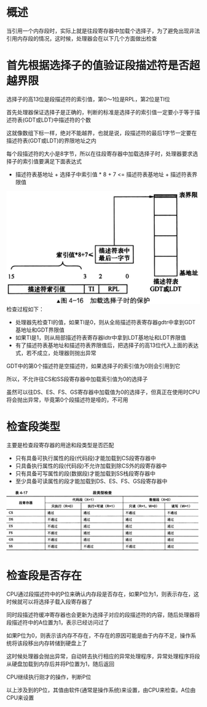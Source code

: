 # 概述
当引用一个内存段时，实际上就是往段寄存器中加载个选择子，为了避免出现非法引用内存段的情况，这时候，处理器会在以下几个方面做出检查

# 首先根据选择子的值验证段描述符是否超越界限
选择子的高13位是段描述符的索引值，第0～1位是RPL，第2位是TI位

首先处理器保证选择子是正确的，判断的标准是选择子的索引值一定要小于等于描述符表(GDT或LDT)中描述符的个数

这就像数组下标一样，绝对不能越界，也就是说，段描述符的最后1字节一定要在描述符表(GDT或LDT)的界限地址之内

每个段描述符的大小是8字节，所以在往段寄存器中加载选择子时，处理器要求选择子的索引值要满足下面表达式
- 描述符表基地址 + 选择子中索引值 * 8 + 7 <= 描述符表基地址 + 描述符表界限值

![avatar](../images/segment_descriptor_7.png)
检查过程如下：
- 处理器先检查TI的值，如果TI是0，则从全局描述符表寄存器gdtr中拿到GDT基地址和GDT界限值
- 如果TI是1，则从局部描述符表寄存器ldtr中拿到LDT基地址和LDT界限值
- 有了描述符表基地址和描述符表界限值后，把选择子的高13位代入上面的表达式，若不成立，处理器则抛出异常

GDT中的第0个描述符是空描述符，如果选择子的索引值为0则会引用到它

所以，不允许往CS和SS段寄存器中加载索引值为0的选择子

虽然可以往DS、ES、FS、GS寄存器中加载值为0的选择子，但真正在使用时CPU将会抛出异常，毕竟第0个段描述符是哑的，不可用

# 检查段类型
主要是检查段寄存器的用途和段类型是否匹配
- 只有具备可执行属性的段(代码段)才能加载到CS段寄存器中
- 只具备执行属性的段(代码段)不允许加载到除CS外的段寄存器中
- 只有具备可写属性的段(数据段)才能加载到SS栈段寄存器中
- 至少具备可读属性的段才能加载到DS、ES、FS、GS段寄存器中

![avatar](../images/segment_descriptor_8.png)


# 检查段是否存在
CPU通过段描述符中的P位来确认内存段是否存在，如果P位为1，则表示存在，这时候就可以将选择子载入段寄存器了

同时段描述符缓冲寄存器也会更新为选择子对应的段描述符的内容，随后处理器将段描述符中的A位置为1，表示已经访问过了

如果P位为0，则表示该内存不存在，不存在的原因可能是由于内存不足，操作系统将该段移出内存转储到硬盘上了

这时候处理器会抛出异常，自动转去执行相应的异常处理程序，异常处理程序将段从硬盘加载到内存后并将P位置为1，随后返回

CPU继续执行刚才的操作，判断P位

以上涉及到的P位，其值由软件(通常是操作系统)来设置，由CPU来检查。A位由CPU来设置